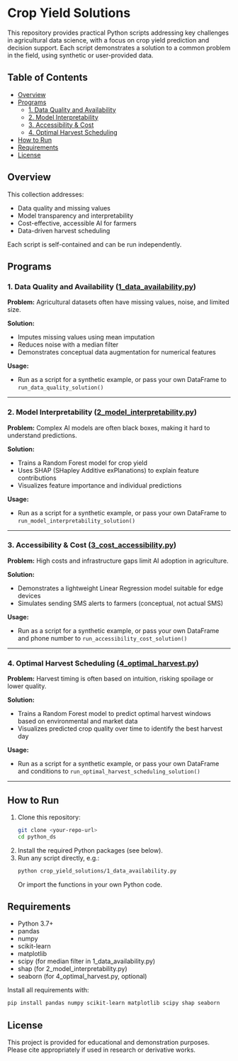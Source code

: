 # Crop Yield Solutions

This repository provides practical Python scripts addressing key challenges in agricultural data science, with a focus on crop yield prediction and decision support. Each script demonstrates a solution to a common problem in the field, using synthetic or user-provided data.

## Table of Contents
- [Overview](#overview)
- [Programs](#programs)
  - [1. Data Quality and Availability](#1-data-quality-and-availability)
  - [2. Model Interpretability](#2-model-interpretability)
  - [3. Accessibility & Cost](#3-accessibility--cost)
  - [4. Optimal Harvest Scheduling](#4-optimal-harvest-scheduling)
- [How to Run](#how-to-run)
- [Requirements](#requirements)
- [License](#license)

## Overview
This collection addresses:
- Data quality and missing values
- Model transparency and interpretability
- Cost-effective, accessible AI for farmers
- Data-driven harvest scheduling

Each script is self-contained and can be run independently.

## Programs

### 1. Data Quality and Availability ([1_data_availability.py](crop_yield_solutions/1_data_availability.py))
**Problem:** Agricultural datasets often have missing values, noise, and limited size.

**Solution:**
- Imputes missing values using mean imputation
- Reduces noise with a median filter
- Demonstrates conceptual data augmentation for numerical features

**Usage:**
- Run as a script for a synthetic example, or pass your own DataFrame to `run_data_quality_solution()`

---

### 2. Model Interpretability ([2_model_interpretability.py](crop_yield_solutions/2_model_interpretability.py))
**Problem:** Complex AI models are often black boxes, making it hard to understand predictions.

**Solution:**
- Trains a Random Forest model for crop yield
- Uses SHAP (SHapley Additive exPlanations) to explain feature contributions
- Visualizes feature importance and individual predictions

**Usage:**
- Run as a script for a synthetic example, or pass your own DataFrame to `run_model_interpretability_solution()`

---

### 3. Accessibility & Cost ([3_cost_accessibility.py](crop_yield_solutions/3_cost_accessibility.py))
**Problem:** High costs and infrastructure gaps limit AI adoption in agriculture.

**Solution:**
- Demonstrates a lightweight Linear Regression model suitable for edge devices
- Simulates sending SMS alerts to farmers (conceptual, not actual SMS)

**Usage:**
- Run as a script for a synthetic example, or pass your own DataFrame and phone number to `run_accessibility_cost_solution()`

---

### 4. Optimal Harvest Scheduling ([4_optimal_harvest.py](crop_yield_solutions/4_optimal_harvest.py))
**Problem:** Harvest timing is often based on intuition, risking spoilage or lower quality.

**Solution:**
- Trains a Random Forest model to predict optimal harvest windows based on environmental and market data
- Visualizes predicted crop quality over time to identify the best harvest day

**Usage:**
- Run as a script for a synthetic example, or pass your own DataFrame and conditions to `run_optimal_harvest_scheduling_solution()`

---

## How to Run
1. Clone this repository:
   ```bash
   git clone <your-repo-url>
   cd python_ds
   ```
2. Install the required Python packages (see below).
3. Run any script directly, e.g.:
   ```bash
   python crop_yield_solutions/1_data_availability.py
   ```
   Or import the functions in your own Python code.

## Requirements
- Python 3.7+
- pandas
- numpy
- scikit-learn
- matplotlib
- scipy (for median filter in 1_data_availability.py)
- shap (for 2_model_interpretability.py)
- seaborn (for 4_optimal_harvest.py, optional)

Install all requirements with:
```bash
pip install pandas numpy scikit-learn matplotlib scipy shap seaborn
```

## License
This project is provided for educational and demonstration purposes. Please cite appropriately if used in research or derivative works. 
